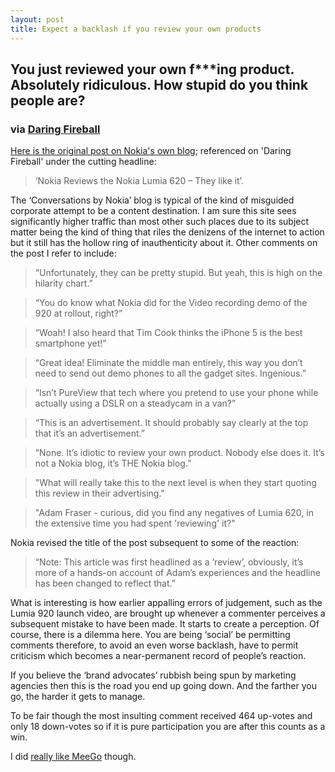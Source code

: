 ```yaml
---
layout: post
title: Expect a backlash if you review your own products
---
```


## You just reviewed your own f***ing product. Absolutely ridiculous. How stupid do you think people are?

### via [Daring Fireball](http://daringfireball.net/linked/2013/02/05/nokia-620)

[Here is the original post on Nokia's own blog](http://conversations.nokia.com/2013/02/04/compact-vibrant-and-lots-of-fun-our-nokia-lumia-620-review/); referenced on 'Daring Fireball' under the cutting headline:

> ‘Nokia Reviews the Nokia Lumia 620 – They like it’.

The ‘Conversations by Nokia’ blog is typical of the kind of misguided corporate attempt to be a content destination. I am sure this site sees significantly higher traffic than most other such places due to its subject matter being the kind of thing that riles the denizens of the internet to action but it still has the hollow ring of inauthenticity about it. Other comments on the post I refer to include:

> “Unfortunately, they can be pretty stupid. But yeah, this is high on the hilarity chart.”

> “You do know what Nokia did for the Video recording demo of the 920 at rollout, right?”

> “Woah! I also heard that Tim Cook thinks the iPhone 5 is the best smartphone yet!”

> “Great idea! Eliminate the middle man entirely, this way you don’t need to send out demo phones to all the gadget sites. Ingenious.”

> “Isn’t PureView that tech where you pretend to use your phone while actually using a DSLR on a steadycam in a van?”

> “This is an advertisement. It should probably say clearly at the top that it’s an advertisement.”

> “None. It’s idiotic to review your own product. Nobody else does it. It’s not a Nokia blog, it’s THE Nokia blog.”

> "What will really take this to the next level is when they start quoting this review in their advertising."

> "Adam Fraser - curious, did you find any negatives of Lumia 620, in the extensive time you had spent 'reviewing' it?"

Nokia revised the title of the post subsequent to some of the reaction:

> “Note: This article was first headlined as a ‘review’, obviously, it’s more of a hands-on account of Adam’s experiences and the headline has been changed to reflect that.”

What is interesting is how earlier appalling errors of judgement, such as the Lumia 920 launch video, are brought up whenever a commenter perceives a subsequent mistake to have been made. It starts to create a perception. Of course, there is a dilemma here. You are being ‘social’ be permitting comments therefore, to avoid an even worse backlash, have to permit criticism which becomes a near-permanent record of people’s reaction.

If you believe the ‘brand advocates’ rubbish being spun by marketing agencies then this is the road you end up going down. And the farther you go, the harder it gets to manage.

To be fair though the most insulting comment received 464 up-votes and only 18 down-votes so if it is pure participation you are after this counts as a win.

I did [really like MeeGo](http://taskumuro.com/artikkelit/the-story-of-nokia-meego) though.


